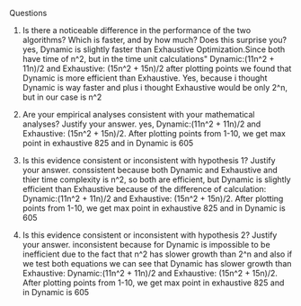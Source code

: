 Questions
1.	Is there a noticeable difference in the performance of the two algorithms? Which is faster, and by how much? Does this surprise you?
yes, Dynamic is slightly faster than Exhaustive Optimization.Since both have time of n^2, but in the time unit calculations"
Dynamic:(11n^2 + 11n)/2 and Exhaustive:  (15n^2 + 15n)/2 after plotting points we found that Dynamic is more efficient than Exhaustive. Yes, because i thought Dynamic is way faster and plus i thought Exhaustive would be only 2^n, but in our case is n^2 

2.	Are your empirical analyses consistent with your mathematical analyses? Justify your answer.
yes, Dynamic:(11n^2 + 11n)/2 and Exhaustive:  (15n^2 + 15n)/2. After plotting points from 1-10, we get max point in exhaustive 825 and in Dynamic is 605  

3.	Is this evidence consistent or inconsistent with hypothesis 1? Justify your answer.
conssistent because both Dynamic and Exhaustive and thier time complexity is n^2, so both are efficient, but Dynamic is slightly efficient than Exhaustive because of the difference of calculation:
Dynamic:(11n^2 + 11n)/2 and Exhaustive:  (15n^2 + 15n)/2. After plotting points from 1-10, we get max point in exhaustive 825 and in Dynamic is 605  
4.	Is this evidence consistent or inconsistent with hypothesis 2? Justify your answer.
inconsistent because for Dynamic is impossible to be inefficient due to the fact that n^2 has slower growth than 2^n and also if we test both equations we can see that Dynamic has slower growth than Exhaustive:
Dynamic:(11n^2 + 11n)/2 and Exhaustive:  (15n^2 + 15n)/2. After plotting points from 1-10, we get max point in exhaustive 825 and in Dynamic is 605  
